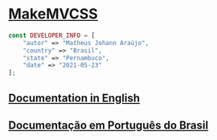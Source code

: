 # [MakeMVCSS](https://github.com/matheusjohannaraujo/makemvcss)

```php
const DEVELOPER_INFO = [
    "autor" => "Matheus Johann Araújo",
    "country" => "Brasil",
    "state" => "Pernambuco",
    "date" => "2021-05-23"
];
```

## [Documentation in English](./DOC-EU.md)

## [Documentação em Português do Brasil](./DOC.md)
